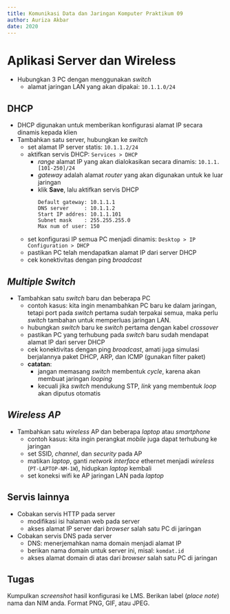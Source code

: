 ```yaml
---
title: Komunikasi Data dan Jaringan Komputer Praktikum 09
author: Auriza Akbar
date: 2020
---
```


# Aplikasi Server dan Wireless


+ Hubungkan 3 PC dengan menggunakan *switch*
  - alamat jaringan LAN yang akan dipakai: `10.1.1.0/24`

DHCP
----
+ DHCP digunakan untuk memberikan konfigurasi alamat IP secara dinamis kepada klien
+ Tambahkan satu server, hubungkan ke *switch*
    - set alamat IP server statis: `10.1.1.2/24`
    - aktifkan servis DHCP: `Services > DHCP`
        * *range* alamat IP yang akan dialokasikan secara dinamis: `10.1.1.[101-250]/24`
        * *gateway* adalah alamat *router* yang akan digunakan untuk ke luar jaringan
        * klik **Save**, lalu aktifkan servis DHCP
          ```
          Default gateway: 10.1.1.1
          DNS server     : 10.1.1.2
          Start IP addres: 10.1.1.101
          Subnet mask    : 255.255.255.0
          Max num of user: 150
          ```
    - set konfigurasi IP semua PC menjadi dinamis: `Desktop > IP Configuration > DHCP`
    - pastikan PC telah mendapatkan alamat IP dari server DHCP
    - cek konektivitas dengan ping *broadcast*

*Multiple Switch*
---------------
+ Tambahkan satu *switch* baru dan beberapa PC
    - contoh kasus: kita ingin menambahkan PC baru ke dalam jaringan, tetapi port pada *switch* pertama sudah terpakai semua, maka perlu *switch* tambahan untuk memperluas jaringan LAN.
    - hubungkan *switch* baru ke *switch* pertama dengan kabel *crossover*
    - pastikan PC yang terhubung pada *switch* baru sudah mendapat alamat IP dari server DHCP
    - cek konektivitas dengan ping *broadcast*, amati juga simulasi berjalannya paket DHCP, ARP, dan ICMP (gunakan filter paket)
    - **catatan**:
        - jangan memasang *switch* membentuk *cycle*, karena akan membuat jaringan *looping*
        - kecuali jika *switch* mendukung STP, *link* yang membentuk *loop* akan diputus otomatis

*Wireless AP*
-----------
+ Tambahkan satu *wireless* AP dan beberapa *laptop* atau *smartphone*
    - contoh kasus: kita ingin perangkat *mobile* juga dapat terhubung ke jaringan
    - set SSID, *channel*, dan *security* pada AP
    - matikan *laptop*, ganti *network interface* ethernet menjadi *wireless* (`PT-LAPTOP-NM-1W`), hidupkan *laptop* kembali
    - set koneksi wifi ke AP jaringan LAN pada *laptop*

Servis lainnya
--------------
+ Cobakan servis HTTP pada server
    - modifikasi isi halaman web pada server
    - akses alamat IP server dari *browser* salah satu PC di jaringan
+ Cobakan servis DNS pada server
    - DNS: menerjemahkan nama domain menjadi alamat IP
    - berikan nama domain untuk server ini, misal: `komdat.id`
    - akses alamat domain di atas dari *browser* salah satu PC di jaringan

Tugas
-----

Kumpulkan _screenshot_ hasil konfigurasi ke LMS. Berikan label (_place note_) nama dan NIM anda. Format PNG, GIF, atau JPEG.

<!--
Lengkapi tabel berikut ini! Kumpulkan pada selembar kertas!

| Atribut         | HTTP                        | DHCP           | DNS            |
|:----------------|:----------------------------|:---------------|:---------------|
| Kepanjangan     | Hypertext Transfer Protocol | ……………………   | ……………………   |
| Standar         | RFC 2616                    | ……………………   | ……………………   |
| Layer           | Aplikasi                    | ……………………   | ……………………   |
| Transport       | TCP                         | ……………………   | ……………………   |
| Port            | 80                          | ……………………   | ……………………   |
| Fungsi          | komunikasi data pada WWW    | ……………………   | ……………………   |
| Jenis request   | GET, POST, HEAD, PUT, …     | ……………………   | ……………………   |
| Aplikasi server | Apache, Nginx, IIS          | ……………………   | ……………………   |
| Aplikasi klien  | Firefox, Chrome, Opera      | ……………………   | ……………………   |
-->
